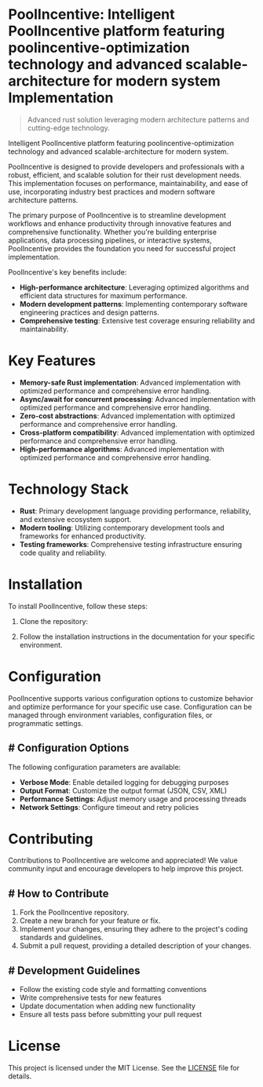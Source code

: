 <!-- fallback_PoolIncentive_20251002202832_50419 -->

# PoolIncentive: Intelligent PoolIncentive platform featuring poolincentive-optimization technology and advanced scalable-architecture for modern system Implementation
> Advanced rust solution leveraging modern architecture patterns and cutting-edge technology.

Intelligent PoolIncentive platform featuring poolincentive-optimization technology and advanced scalable-architecture for modern system.

PoolIncentive is designed to provide developers and professionals with a robust, efficient, and scalable solution for their rust development needs. This implementation focuses on performance, maintainability, and ease of use, incorporating industry best practices and modern software architecture patterns.

The primary purpose of PoolIncentive is to streamline development workflows and enhance productivity through innovative features and comprehensive functionality. Whether you're building enterprise applications, data processing pipelines, or interactive systems, PoolIncentive provides the foundation you need for successful project implementation.

PoolIncentive's key benefits include:

* **High-performance architecture**: Leveraging optimized algorithms and efficient data structures for maximum performance.
* **Modern development patterns**: Implementing contemporary software engineering practices and design patterns.
* **Comprehensive testing**: Extensive test coverage ensuring reliability and maintainability.

# Key Features

* **Memory-safe Rust implementation**: Advanced implementation with optimized performance and comprehensive error handling.
* **Async/await for concurrent processing**: Advanced implementation with optimized performance and comprehensive error handling.
* **Zero-cost abstractions**: Advanced implementation with optimized performance and comprehensive error handling.
* **Cross-platform compatibility**: Advanced implementation with optimized performance and comprehensive error handling.
* **High-performance algorithms**: Advanced implementation with optimized performance and comprehensive error handling.

# Technology Stack

* **Rust**: Primary development language providing performance, reliability, and extensive ecosystem support.
* **Modern tooling**: Utilizing contemporary development tools and frameworks for enhanced productivity.
* **Testing frameworks**: Comprehensive testing infrastructure ensuring code quality and reliability.

# Installation

To install PoolIncentive, follow these steps:

1. Clone the repository:


2. Follow the installation instructions in the documentation for your specific environment.

# Configuration

PoolIncentive supports various configuration options to customize behavior and optimize performance for your specific use case. Configuration can be managed through environment variables, configuration files, or programmatic settings.

## # Configuration Options

The following configuration parameters are available:

* **Verbose Mode**: Enable detailed logging for debugging purposes
* **Output Format**: Customize the output format (JSON, CSV, XML)
* **Performance Settings**: Adjust memory usage and processing threads
* **Network Settings**: Configure timeout and retry policies

# Contributing

Contributions to PoolIncentive are welcome and appreciated! We value community input and encourage developers to help improve this project.

## # How to Contribute

1. Fork the PoolIncentive repository.
2. Create a new branch for your feature or fix.
3. Implement your changes, ensuring they adhere to the project's coding standards and guidelines.
4. Submit a pull request, providing a detailed description of your changes.

## # Development Guidelines

* Follow the existing code style and formatting conventions
* Write comprehensive tests for new features
* Update documentation when adding new functionality
* Ensure all tests pass before submitting your pull request

# License

This project is licensed under the MIT License. See the [LICENSE](https://github.com/mpermar082/PoolIncentive/blob/main/LICENSE) file for details.
